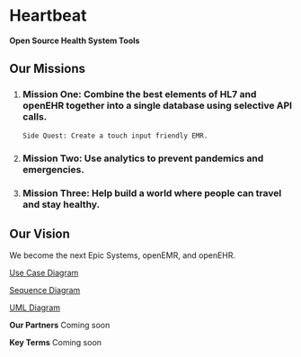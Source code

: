 # Heartbeat
**Open Source Health System Tools**

## Our Missions

 1. ### Mission One: Combine the best elements of HL7 and openEHR together into a single database using selective API calls.
    
    	Side Quest: Create a touch input friendly EMR.
    	
 2. ### Mission Two: Use analytics to prevent pandemics and emergencies. 
 3. ### Mission Three: Help build a world where people can travel and stay healthy.

## Our Vision
We become the next Epic Systems, openEMR, and openEHR. 

[Use Case Diagram](https://docs.google.com/drawings/d/1jbdLsMuL-k0Aqi03VGmjb3DnwFga-i7teoX83DabfEo/edit?usp=drive_link)

[Sequence Diagram](https://docs.google.com/drawings/d/1dZrs6GPYHYJ5lTLYs3GIbGlp6Qw2aPmmiXZR46oiK8o/edit?usp=sharing)

[UML Diagram](https://docs.google.com/drawings/d/1eAlvSXTPKELuol5gE4TdjIPrSl2w5CIltY2SxMDSApk/edit?usp=sharing)

**Our Partners**
Coming soon

**Key Terms**
Coming soon
